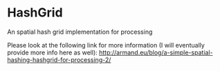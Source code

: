 HashGrid
========

An spatial hash grid implementation for processing

Please look at the following link for more information (I will eventually provide more info here as well):
http://armand.eu/blog/a-simple-spatial-hashing-hashgrid-for-processing-2/
